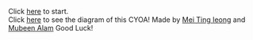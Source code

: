 
Click [here](morning.md) to start.  
Click [here](https://docs.google.com/drawings/d/1ydv2p_utWHEhFh_UTmt-LI3PEJzJmPrtcQkzg3Ew2q8/edit) to see the diagram of this CYOA!
Made by [Mei Ting Ieong](https://github.com/meitingi2005) and [Mubeen Alam](https://github.com/mubeena5464)
Good Luck!
